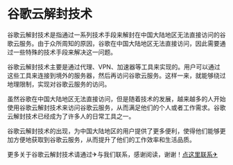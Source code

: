 # 谷歌云解封技术 

谷歌云解封技术是指通过一系列技术手段来解封在中国大陆地区无法直接访问的谷歌云服务。由于众所周知的原因，谷歌在中国大陆地区无法直接访问，因此需要通过一些特殊的技术手段来解决这一问题。

谷歌云解封技术主要是通过代理、VPN、加速器等工具来实现的。用户可以通过这些工具来连接到境外的服务器，然后再访问谷歌云服务。这样一来，就能够绕过地理限制，实现对谷歌云服务的访问。

虽然谷歌在中国大陆地区无法直接访问，但是随着技术的发展，越来越多的人开始使用谷歌云解封技术来访问谷歌云服务，从而满足他们的个人或者工作需求。谷歌云解封技术已经成为了许多人的日常工具之一。

谷歌云解封技术的出现，为中国大陆地区的用户提供了更多便利，使得他们能够更加方便地获取到谷歌云服务，从而提升了他们的工作效率和生活品质。

更多关于谷歌云解封技术请通过✈与我们联系，感谢阅读，谢谢！[点这里联系✈](https://abc.k02.cc)